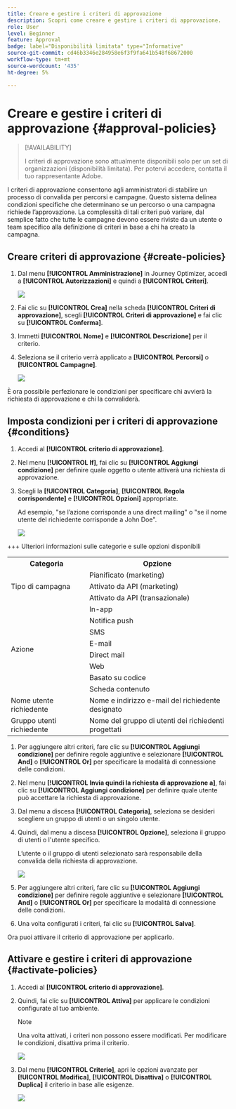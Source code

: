 ```yaml
---
title: Creare e gestire i criteri di approvazione
description: Scopri come creare e gestire i criteri di approvazione.
role: User
level: Beginner
feature: Approval
badge: label="Disponibilità limitata" type="Informative"
source-git-commit: cd46b3346e284958e6f3f9fa641b548f68672000
workflow-type: tm+mt
source-wordcount: '435'
ht-degree: 5%

---
```



# Creare e gestire i criteri di approvazione {#approval-policies}

>[!AVAILABILITY]
>
> I criteri di approvazione sono attualmente disponibili solo per un set di organizzazioni (disponibilità limitata). Per potervi accedere, contatta il tuo rappresentante Adobe.

I criteri di approvazione consentono agli amministratori di stabilire un processo di convalida per percorsi e campagne. Questo sistema delinea condizioni specifiche che determinano se un percorso o una campagna richiede l’approvazione. La complessità di tali criteri può variare, dal semplice fatto che tutte le campagne devono essere riviste da un utente o team specifico alla definizione di criteri in base a chi ha creato la campagna.

## Creare criteri di approvazione {#create-policies}

1. Dal menu **[!UICONTROL Amministrazione]** in Journey Optimizer, accedi a **[!UICONTROL Autorizzazioni]** e quindi a **[!UICONTROL Criteri]**.

   ![](assets/policy_create_1.png)

1. Fai clic su **[!UICONTROL Crea]** nella scheda **[!UICONTROL Criteri di approvazione]**, scegli **[!UICONTROL Criteri di approvazione]** e fai clic su **[!UICONTROL Conferma]**.

1. Immetti **[!UICONTROL Nome]** e **[!UICONTROL Descrizione]** per il criterio.

1. Seleziona se il criterio verrà applicato a **[!UICONTROL Percorsi]** o **[!UICONTROL Campagne]**.

   ![](assets/policy_create_2.png)

È ora possibile perfezionare le condizioni per specificare chi avvierà la richiesta di approvazione e chi la convaliderà.

## Imposta condizioni per i criteri di approvazione {#conditions}

1. Accedi al **[!UICONTROL criterio di approvazione]**.

1. Nel menu **[!UICONTROL If]**, fai clic su **[!UICONTROL Aggiungi condizione]** per definire quale oggetto o utente attiverà una richiesta di approvazione.

1. Scegli la **[!UICONTROL Categoria]**, **[!UICONTROL Regola corrispondente]** e **[!UICONTROL Opzioni]** appropriate.

   Ad esempio, &quot;se l’azione corrisponde a una direct mailing&quot; o &quot;se il nome utente del richiedente corrisponde a John Doe&quot;.

   ![](assets/policy_condition_1.png)

+++ Ulteriori informazioni sulle categorie e sulle opzioni disponibili
   <table>
    <tr>
      <th>Categoria</th>
      <th>Opzione</th>
    </tr>
    <tr>
      <td rowspan="3">Tipo di campagna</td>
      <td>Pianificato (marketing)</td>
    </tr>
    <tr>
    <td>Attivato da API (marketing)</td>
    </tr>
    <tr>
    <td>Attivato da API (transazionale)</td>
    </tr>
    <tr>
    <td rowspan="8">Azione</td>
    <td>In-app</td>
    </tr>
    <tr>
    <td>Notifica push</td>
   </tr>
    <tr>
    <td>SMS</td>
    </tr>
    <tr>
    <td>E-mail</td>
    </tr>
    <tr>
    <td>Direct mail</td>
    </tr>
    <tr>
    <td>Web</td>
    </tr>
    <tr>
    <td>Basato su codice</td>
    </tr>
    <tr>
    <td>Scheda contenuto</td>
    </tr>
    <tr>
    <td>Nome utente richiedente</td>
    <td>Nome e indirizzo e-mail del richiedente designato</td>
    </tr>
    <tr>
    <td>Gruppo utenti richiedente</td>
    <td>Nome del gruppo di utenti dei richiedenti progettati</td>
    </tr>
    </table>


1. Per aggiungere altri criteri, fare clic su **[!UICONTROL Aggiungi condizione]** per definire regole aggiuntive e selezionare **[!UICONTROL And]** o **[!UICONTROL Or]** per specificare la modalità di connessione delle condizioni.

1. Nel menu **[!UICONTROL Invia quindi la richiesta di approvazione a]**, fai clic su **[!UICONTROL Aggiungi condizione]** per definire quale utente può accettare la richiesta di approvazione.

1. Dal menu a discesa **[!UICONTROL Categoria]**, seleziona se desideri scegliere un gruppo di utenti o un singolo utente.

1. Quindi, dal menu a discesa **[!UICONTROL Opzione]**, seleziona il gruppo di utenti o l&#39;utente specifico.

   L’utente o il gruppo di utenti selezionato sarà responsabile della convalida della richiesta di approvazione.

   ![](assets/policy_condition_2.png)

1. Per aggiungere altri criteri, fare clic su **[!UICONTROL Aggiungi condizione]** per definire regole aggiuntive e selezionare **[!UICONTROL And]** o **[!UICONTROL Or]** per specificare la modalità di connessione delle condizioni.

1. Una volta configurati i criteri, fai clic su **[!UICONTROL Salva]**.

Ora puoi attivare il criterio di approvazione per applicarlo.

## Attivare e gestire i criteri di approvazione {#activate-policies}

1. Accedi al **[!UICONTROL criterio di approvazione]**.

1. Quindi, fai clic su **[!UICONTROL Attiva]** per applicare le condizioni configurate al tuo ambiente.

   >[!NOTE]
   >
   >Una volta attivati, i criteri non possono essere modificati. Per modificare le condizioni, disattiva prima il criterio.

   ![](assets/policy_activate_1.png)

1. Dal menu **[!UICONTROL Criterio]**, apri le opzioni avanzate per **[!UICONTROL Modifica]**, **[!UICONTROL Disattiva]** o **[!UICONTROL Duplica]** il criterio in base alle esigenze.

   ![](assets/policy_activate_2.png)

